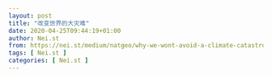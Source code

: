 ```yaml
---
layout: post
title: "改变世界的大灾难"
date: 2020-04-25T09:44:19+01:00
author: Nei.st
from: https://nei.st/medium/natgeo/why-we-wont-avoid-a-climate-catastrophe
tags: [ Nei.st ]
categories: [ Nei.st ]
---
```


<article class="post-19120 post type-post status-publish format-standard hentry category-natgeo tag-earth-day" id="post-19120"> <header class="page-header medium Archives"><div class="page-header__image"></div><div class="page-header__content"><h1 class="page-title text-align-center">改变世界的大灾难</h1></div> </header><div class="entry-content aesop-entry-content" id="post-19120-content"><link as="font" crossorigin="anonymous" href="//cdn.jsdelivr.net/gh/0nd1jyU39XQ/_/glyph/font-face/0uIzqoZjSuJfvSBnvgXTcApMtcVhMcpr.woff" rel="preload" type="font/woff"/><link as="font" crossorigin="anonymous" href="//cdn.jsdelivr.net/gh/0nd1jyU39XQ/_/glyph/font-face/1sTnSLZWDKucPX6SAk.woff" rel="preload" type="font/woff"/><style>@font-face { font-family: "etQuXe8pln0zqff6VgxLRg"; font-display: fallback; src: url("//cdn.jsdelivr.net/gh/0nd1jyU39XQ/_/glyph/font-face/0uIzqoZjSuJfvSBnvgXTcApMtcVhMcpr.woff") format("woff"); font-style: normal; font-weight: normal; } @font-face { font-family: "PingFang-SC-W3"; font-display: fallback; src: url("//cdn.jsdelivr.net/gh/0nd1jyU39XQ/_/glyph/font-face/1sTnSLZWDKucPX6SAk.woff") format("woff"); font-style: normal; font-weight: normal; }</style><p class="blog-post__description">我们面对气候变迁做得不够，导致地球受到严重破坏。创新技术也许可以拯救我们，但留下的地球并不美丽</p><span id="more-19120"></span><style>.container.large.img.edge{max-width:1440px;width:100%}@media (max-width:1460px){.container.large.img.edge .aesop-image-component{margin:0 20px}}@media (max-width:889px){.container.large.img.edge .aesop-image-component{margin:0 5%}}@media (max-width:767px){.container.img.edge{width:100%}.container.img.edge .aesop-image-component{width:90%;margin:0 auto;max-width:800px}} .o-header__visually-hidden{position:absolute;clip:rect(0 0 0 0);margin:-1px;border:0;overflow:hidden;padding:0;width:1px;height:1px;white-space:nowrap} .page-header{padding:110px 0 0}.page-header__content{max-width:800px}.page-title:not(#algolia-search-box){--x-height-multiplier:0.342;--baseline-multiplier:0.22;letter-spacing:-.02em;letter-spacing:0;font-size:62px;line-height:1.3;letter-spacing:-.015em;}.entry-content>p:first-of-type{color:rgba(0,0,0,.54);font-size:19px}@media (max-width:767px){.entry-content>p:first-of-type{font-size:17px}.page-title:not(#algolia-search-box){font-size:32px;line-height:1.3;letter-spacing:-.015em}}a.economist__link-logo:not(.button),a.economist__link-logo:not(.button):hover{padding-bottom:0;border-bottom:none}.entry-content>h2{color:rgba(0,0,0,.84);--x-height-multiplier:0.342;--baseline-multiplier:0.22;font-style:normal;letter-spacing:-.015em;font-family:schnyder-scond-normal-600,etQuXe8pln0zqff6VgxLRg,SF Pro Display,PingFangSC-Thin,graphik-normal-300,PingFang-SC-W3,Segoe UI,Roboto,Microsoft YaHei UI,Source Han Sans SC,Helvetica Neue,Helvetica,Arial,sans-serif;font-weight:400}@media (max-width:767px){.entry-content>h2{font-size:28px;letter-spacing:-.015em}}.entry-content>h2{margin-top:53px}.entry-content>h2.graf-after--p{margin-top:56px}@media (max-width:767px){.entry-content>h2{margin-top:45px}.entry-content>h2.graf-after--p{margin-top:28px}}.containerblockq{max-width:840px;margin-left:auto;margin-right:auto}blockquote.jzkakb{margin-left:0;padding-left:20px;box-shadow:inset 3px 0 0 0 rgba(0,0,0,.84);box-shadow:inset 3px 0 0 0 #990f3d;color:rgba(0,0,0,.54);color:#990f3d;--x-height-multiplier:0.375;--baseline-multiplier:0.17;font-weight:300;font-style:normal;font-size:21px;line-height:1.78;letter-spacing:-.003em;text-rendering:optimizeLegibility;-webkit-font-smoothing:antialiased}@media (max-width:767px){blockquote.jzkakb{font-size:19px;line-height:1.68;letter-spacing:-.004em}}@-webkit-keyframes k1{0%{transform:scale(1);opacity:1}70%{transform:scale(1.4);opacity:0}to{opacity:0}}@-moz-keyframes k1{0%{transform:scale(1);opacity:1}70%{transform:scale(1.4);opacity:0}to{opacity:0}}@keyframes k1{0%{transform:scale(1);opacity:1}70%{transform:scale(1.4);opacity:0}to{opacity:0}}.c{background-color:#fff}.n{display:block}.p{top:0}.q{left:0}.ac{width:100%}.ag{display:flex}.ah{align-items:center}.bn{font-size:inherit}.bo{border:inherit}.bp{font-family:inherit}.bq{letter-spacing:inherit}.br{font-weight:inherit}.bs{padding:0}.bt{margin:0}.bu:hover{cursor:pointer}.bx:focus{outline:0}.by:disabled{cursor:default}.dt{color:inherit}.du{fill:inherit}.dv:hover{color:rgba(0,0,0,.9)}.dw:hover{fill:rgba(0,0,0,.9)}.dx:disabled{color:rgba(0,0,0,.54)}.dy:disabled{fill:rgba(0,0,0,.54)}.el{position:relative}.em{outline:0}.en{border:0}.eo{user-select:none}.ep{cursor:pointer}.eq>svg{pointer-events:none}.eu{justify-content:center}.fe{margin-right:16px}.ff{border:1px solid rgba(0,0,0,.1)}.fg{border-radius:50%}.fh{height:60px}.fi{transition:border-color .15s ease}.fj{width:60px}.fl:before{border-radius:50%}.fm:before{content:""}.fn:before{display:block}.fo:before{z-index:0}.fp:before{left:0}.fq:before{height:100%}.fr:before{position:absolute}.fs:before{top:0}.ft:before{width:100%}.fu:hover:before{animation:k1 2s cubic-bezier(.1,.12,.25,1) infinite}.fv:active{border-style:solid}.fw{background:#fff}.fx{z-index:2}.fy{height:100%}.fz{position:absolute}.fj:focus{outline:none}span.markup--p{background-color:rgba(0, 0, 0, 0.05)}.bm,.categories.icon-link svg{fill:rgba(132, 133, 133, 1)}button#llc_comments_button{border:1px solid rgba(132, 133, 133, 1)}div#llc-comments-loader svg#loading{fill:rgba(132, 133, 133, 1)}h3#reply-title{border-top:1px solid rgba(132, 133, 133, 1);padding-top:30px;margin-top:0}.st0{fill:rgba(132, 133, 133, 1)}.form-submit input#submit{color:rgba(113, 114, 114, 1);border-color:rgba(132, 133, 133, 1)}.form-submit input#submit:hover{background-color:rgba(113, 114, 114, 1);border-color:rgba(132, 133, 133, 1)}.categories.icon-link a,ul.post-categories a{color:rgba(113, 114, 114, 1)}.ce:hover{border-color:rgba(113, 114, 114, 1)}.fk:before{background:radial-gradient(circle,rgba(113, 114, 114, 1) 60%,transparent 70%)}.hentry{padding-bottom:0}img.png{max-width:800px;width:90%;margin-bottom:30px} .wsj-flex0{width:350px;margin-top:24px;max-width:100%;fill:#33302e!important}a.wsj.__link-logo,a.wsj.__link-logo:hover{border-bottom:none}.container.wsj{margin-bottom:10px} @media (max-width:767px){ .container.wsj{margin-bottom:5px} .wsj-flex0{width:300px;} .container.img.component-image { width: 100%; } } h1.page-title.sec { padding-bottom: 30px; } .style--border-bottom-thick--2L2wXDGv { border-bottom: 2px solid #000; margin-top: 60px; margin-bottom: 30px; }</style><style>.page-header, p.blog-post__description { display: none; } .entry-content { padding-top: 0; } .site-header.headroom.headroom--top, .page-title:not(#algolia-search-box) { color: #fff; } .site-header.headroom.headroom--top .nav-icon { fill: #fff; } @media (max-width: 1019px) { .sc-eqIVtm.eCxaAs.fullscreen_dek_below.image__group__container.css--lede-image-outer-wrapper .aesop-image-component { margin-left: auto; margin-right: auto; width: 90%; display: none; } } @media (min-width: 1020px) { .page-title:not(#algolia-search-box) { color: #fff; font-size: 70px; } .sc-eqIVtm.eCxaAs.fullscreen_dek_below.image__group__container.css--lede-image-outer-wrapper .aesop-image-component { margin-left: 20px; margin-right: 20px; margin-bottom: 5px; } } .sc-eqIVtm.eCxaAs.fullscreen_dek_below.image__group__container.css--lede-image-outer-wrapper .aesop-image-component .aesop-cap-cred { text-align: left; } section.sc-kvZOFW .aspectRatioPlaceholder, section.sc-kvZOFW aspectRatioPlaceholder-fill, section.sc-kvZOFW .progressiveMedia-canvas, section.sc-kvZOFW .progressiveMedia-image { min-width: 100vw !important; min-height: 100vh !important; object-fit: cover !important; } .eCxaAs{position:relative;height:auto;width:100%;-webkit-transition:opacity .3s ease;transition:opacity .3s ease}.eCxaAs.fullscreen_dek_below{width:100%;height:auto;min-height:250px} .iUNkog{max-width:100%;width:100%;margin:0 auto;text-align:center;font-family:inherit;position:relative;z-index:3; position: absolute; bottom: 15vh; } @media (min-width:1020px){.iUNkog{max-width:80%}}.kKdCfe{color:inherit;-webkit-letter-spacing:.02em;-moz-letter-spacing:.02em;-ms-letter-spacing:.02em;letter-spacing:.02em;-webkit-font-smoothing:antialiased;-moz-osx-font-smoothing:grayscale;font-family:BWHaasDingbat,PublicoText,Georgia,Cambria,Times New Roman,Times,serif;font-size:2em;line-height:1.1;margin:0;font-weight:400}@media (min-width:760px){.kKdCfe{font-size:2.545rem}}@media (min-width:1020px){.kKdCfe{font-size:2.818rem}}.hpNFtu{position:relative;}@media (min-width:1020px){.hpNFtu{position:absolute;top:0;left:0;right:0;bottom:0;width:100%;height:100%;padding:20px;display:-webkit-box;display:-webkit-flex;display:-ms-flexbox;display:flex;-webkit-align-items:center;-webkit-box-align:center;-ms-flex-align:center;align-items:center;-webkit-box-pack:center;-webkit-justify-content:center;-ms-flex-pack:center;justify-content:center;-webkit-flex-direction:column;-ms-flex-direction:column;flex-direction:column;text-align:center}}.eOCLNB{height:auto;width:100%;overflow:hidden;position:relative; margin-bottom: 30px;}@media (min-width:1020px){.eOCLNB{width:100%;/*min-height:100vh;*/display:-webkit-box;display:-webkit-flex;display:-ms-flexbox;display:flex;-webkit-align-items:center;-webkit-box-align:center;-ms-flex-align:center;align-items:center;-webkit-box-pack:center;-webkit-justify-content:center;-ms-flex-pack:center;justify-content:center;-webkit-flex-direction:column;-ms-flex-direction:column;flex-direction:column;margin-bottom: 45px;}} @media screen and (max-width:979px) { .page-title:not(#algolia-search-box) { font-size: 50px; line-height: 1.1; } .iUNkog { bottom: 10vh; } } @media screen and (max-width:767px) { .page-title:not(#algolia-search-box) { font-size: 38px; } .iUNkog { bottom: 10vh; } }</style><section class="sc-kvZOFW eOCLNB fullscreen_dek_below css--lede-fullscreen-wrapper"><div class="sc-eqIVtm eCxaAs fullscreen_dek_below image__group__container css--lede-image-outer-wrapper"><div class="aspectRatioPlaceholder" style="padding-bottom:66.650390625%;height: 0;"><div class="progressiveMedia" data-height="1365" data-width="2048"> <img alt="" class="progressiveMedia-image" data-src="https://cdn.jsdelivr.net/gh/0nd1jyU39XQ/_/img/1/proof-devastation-fire-california.jpg" src="https://cdn.jsdelivr.net/gh/0nd1jyU39XQ/_/img/1/proof-devastation-fire-california.jpg"/></div></div><div class="aesop-image-component"> <figure class="aesop-image-component-image aesop-component-align-center aesop-image-component-caption-left"> <figcaption class="aesop-image-component-caption"><p class="aesop-cap-description">2017 年汤玛斯野火期间，加州文土拉的两名男子一边闪避余烬，一边试着拯救房子。这场火烧毁了 1000 栋房子和 1130 平方公里的土地，成为加州最大的森林火灾──但不久后就被超越了。在加州和其他地区，更温暖干燥的气候助长了更大的野火。</p><p class="aesop-cap-cred">Photograph by Marcus Yam/Los Angeles Times</p> </figcaption> </figure></div></div><div class="sc-ksYbfQ hpNFtu fullscreen__text css--lede-text-group"><div class="sc-TOsTZ iUNkog Lede__Hed__Group theme-bw css--lede-hed-wrapper"><h1 class="sc-kgAjT kKdCfe Lede__Hed page-title text-align-centerd">改变世界的大灾难</h1></div></div> </section><p>50 年前，我们庆祝第一届世界地球日。从现在起 50 年后，我们将会在哪里？</p><p>本文是《国家地理》杂志「世界地球日 50 周年」特刊中对地球未来的悲观论调的一部分。不想就此放弃吗？<a href="https://nei.st/medium/natgeo/why-well-succeed-in-saving-the-planet-from-climate-change">点击这里</a>阅读乐观论调。</p><div class="container img"><div class="aspectRatioPlaceholder"><div class="progressiveMedia" data-height="1473" data-width="2048"> <img alt="" class="progressiveMedia-image lazyload" data-src="https://cdn.jsdelivr.net/gh/0nd1jyU39XQ/_/img/1/editor-page-planet-pessimism-optimism1.jpg" id="zoom-default" src="https://cdn.jsdelivr.net/gh/0nd1jyU39XQ/_/img/1/editor-page-planet-pessimism-optimism1.jpg"/></div></div></div><p>「美国历史上独特的一天即将结束。」华特·克朗凯在 1970 年 4 月 22 日的 CBS 晚间新闻中缓慢而庄重地说。</p><p>世界地球日的首次庆祝活动吸引了大约 2000 万人上街──每十个美国人中就有一个，远比发想这个活动的美国参议员盖洛德·尼尔森所预料得多。</p><p>参加的人以情感洋溢和个人独特的方式表达对环境的关注。他们唱歌、跳舞、戴防毒面具和捡垃圾。在纽约市，有人拖着死鱼穿过街道。波士顿洛根国际机场上演了「拟死示威」。在费城则签署了一份超大型、涵盖所有物种的「相互依存宣言」。</p><div class="code-block code-block-1" style="margin: 8px 0; clear: both;"><div class="container ads_KbHEVhh8Rw"><div class="card card--blog post-sidebar"><div class="card-body"><div class="logo_ngcontent-kty-0"> </div><div class="iframe-blocker U6XAMK63Vh00WqvF2BacIQ"><div class="background-h60B"> </div><div class="WumZiPCS4MeMw4pxQ"> <ins class="adsbygoogle GQRYJ4ilqIfEmC2iS9UfdQ" data-ad-client="ca-pub-2392282512996260" data-ad-format="fluid" data-ad-layout="in-article" data-ad-slot="8142634852" data-full-width-responsive="false" style="display:block; text-align:center;"></ins> </div></div></div><div class="card-footer"><div class="card-footer-wrapper" layout="row bottom-left"></div></div></div></div></div><p>「地球日完全达成了我的期待。」来自威斯康辛州的民主党人尼尔森后来说：「这确实是一次基层人民意志的惊人展现。」</p><p>我年纪够大，经历过第一次世界地球日，虽然我不记得参与过那些庆祝活动，但我的确是那个属于拟死示威和各种宣言的「独特」时刻的产物。整个 1970 年代，我都在雨中示威抗议、试图说服同学回收汽水罐、身穿印着巨大紫色花朵的喇叭裤，担忧着地球的未来。</p><div class="container img"><div class="aspectRatioPlaceholder"><div class="progressiveMedia" data-height="1641" data-width="2048"> <img alt="" class="progressiveMedia-image lazyload" data-src="https://cdn.jsdelivr.net/gh/0nd1jyU39XQ/_/img/1/stock_ap_7004220351.jpg" id="zoom-default" src="https://cdn.jsdelivr.net/gh/0nd1jyU39XQ/_/img/1/stock_ap_7004220351.jpg"/></div></div><div class="aesop-image-component"> <figure class="aesop-image-component-image aesop-component-align-center aesop-image-component-caption-left"> <figcaption class="aesop-image-component-caption"><p class="aesop-cap-description">1970 年 4 月 22 日首届世界地球日的一个示威活动中，纽约市一名戴着防毒面具的大学生正在「闻」一朵木兰花。随着美国人愈来愈关注污染和化学废料处置等环境议题，各地发起了教育民众和提升环保意识的活动。白宫隔年进行的一项民意调查显示，美国 25% 的民众表示保护环境是重大目标。在 1969 年，这个数字几乎是零。</p><p class="aesop-cap-cred">Photo: AP</p> </figcaption> </figure></div></div><p>长大之后，我成为了环境线记者。从某方面来说，我把年轻时最关注的事情变成了职业。</p><p>我曾经前往亚马逊进行森林滥伐的报道，到新西兰了解入侵种造成的影响，以及前往格陵兰随着科学家在融化的冰原上钻探。我也有了孩子，我骄傲地看着他们加入了学校的环保社团，并且常跟他们说──可能有几次说到他们都觉得烦了──以前我在学校餐厅时，从垃圾堆中挖出回收物的往事。</p><p>我现在住在新英格兰，在这里，4 月 22 日是个美丽的日子。树木开始发芽、春雨蛙鸣叫着、菲比霸鹟正在筑巢。我试着每年的世界地球日都到我家附近的树林健行。我寻找蝌蚪，欣赏春日转瞬即逝的自然事物。而每年我都对地球的未来更加忧虑。</p><style>.entry-content>hr,hr{max-width:unset;height:unset;background-color:unset}hr.dotdotdot{margin-top:30px;border:0;text-align:center;font-size:28px;display:block;unicode-bidi:isolate;margin-block-start:.5em;margin-block-end:.5em;margin-inline-start:auto;margin-inline-end:auto;overflow:hidden}hr.dotdotdot:before{line-height:1.4;text-indent:.6em;letter-spacing:.6em;content:"...";box-sizing:inherit;font-style:italic;color: #fc0;}</style><hr class="dotdotdot"/><p>如果在第一届世界地球日那天，你没有收看华特·克朗凯在 CBS 的节目，而是转到 NBC，你会听到其中一位主播法兰克·布雷尔报道的奇怪消息。布雷尔在地球日庆祝活动的报道尾声指出，一位名叫 J·莫里·米契尔的政府科学家发布了「世界地球日的重大警告」。</p><div class="code-block code-block-1" style="margin: 8px 0; clear: both;"><div class="container ads_KbHEVhh8Rw"><div class="card card--blog post-sidebar"><div class="card-body"><div class="logo_ngcontent-kty-0"> </div><div class="iframe-blocker U6XAMK63Vh00WqvF2BacIQ"><div class="background-h60B"> </div><div class="WumZiPCS4MeMw4pxQ"> <ins class="adsbygoogle GQRYJ4ilqIfEmC2iS9UfdQ" data-ad-client="ca-pub-2392282512996260" data-ad-format="fluid" data-ad-layout="in-article" data-ad-slot="8142634852" data-full-width-responsive="false" style="display:block; text-align:center;"></ins> </div></div></div><div class="card-footer"><div class="card-footer-wrapper" layout="row bottom-left"></div></div></div></div></div><div class="container large img edge"><div class="aspectRatioPlaceholder"><div class="progressiveMedia" data-height="1345" data-width="2048"> <img alt="" class="progressiveMedia-image lazyload" data-src="https://cdn.jsdelivr.net/gh/0nd1jyU39XQ/_/img/1/proof-devastation-ocean-fish-plastic-bag-3.jpg" id="zoom-default" src="https://cdn.jsdelivr.net/gh/0nd1jyU39XQ/_/img/1/proof-devastation-ocean-fish-plastic-bag-3.jpg"/></div></div><div class="aesop-image-component"> <figure class="aesop-image-component-image aesop-component-align-center aesop-image-component-caption-left"> <figcaption class="aesop-image-component-caption"><p class="aesop-cap-description">条纹豆娘鱼在台湾附近绕着一个塑料袋游泳。据估计每年约有 800 万公吨的塑胶废弃物进入海洋，造成数以百万计的海洋生物死亡。</p><p class="aesop-cap-cred">Photo: Magnus Lundgren/Nature Picture Library</p> </figcaption> </figure></div></div><p>布雷尔摘要说明了这个警告：若不采取措施减少空气污染，将「产生温室效应」造成整个地球升温。最终这个效应将足以融化北极冰冠并淹没「世界上大片地区」。</p><p>可能没多少观众知道布雷尔在说什么。1970 年，「全球暖化」一词还没被创造出来。科学家知道包括二氧化碳在内的某些气体会将热困在地球表面附近；这在维多利亚时代就知道了。但只有少数人曾尝试计算燃烧化石燃料可能带来的影响。气候模式的建立才刚开始起步。</p><p>从那时以来，气候模式已变得愈来愈精细。尽管许多美国人仍顽固地拒绝接受气候变迁的科学证据，这个世界上的所有人现在都与气候变迁的后果共存。</p><p>终年存在的北极冰冠──也就是冬季和夏季都存在的海冰──正在逐渐消失。</p><p>过去半个世纪以来，它缩小了超过 300 万平方公里。海平面上升的速度变得愈来愈快，主要是因为在格陵兰以及南极洲的冰，如今正在加速融化。</p><div class="container large img edge"><div class="aspectRatioPlaceholder"><div class="progressiveMedia" data-height="1482" data-width="2048"> <img alt="" class="progressiveMedia-image lazyload" data-src="https://cdn.jsdelivr.net/gh/0nd1jyU39XQ/_/img/1/proof-devastation-radiation-gamma-camera1.jpg" id="zoom-default" src="https://cdn.jsdelivr.net/gh/0nd1jyU39XQ/_/img/1/proof-devastation-radiation-gamma-camera1.jpg"/></div></div><div class="aesop-image-component"> <figure class="aesop-image-component-image aesop-component-align-center aesop-image-component-caption-left"> <figcaption class="aesop-image-component-caption"><p class="aesop-cap-description">乌克兰切尔诺贝利的观光客戴上防毒面具，在 1986 年爆炸的核反应堆围阻体附近自拍。在这张以特殊的伽马相机拍摄的合成影像中，可看出辐射仍从污染物质中散发出来，但短暂停留是安全的。核能是无碳能源，但切尔诺贝利事件让核能的前景蒙上阴影。</p><p class="aesop-cap-cred">Photo: Mike Hettwer (with Willy Kaye, H3d)</p> </figcaption> </figure></div></div><p>美国低洼沿海城市愈来愈常发生晴天水灾，只要一次满潮，就足以让水涌入街道。根据美国国家海洋及大气总署的预测，这种水灾在未来几十年后将成为佛罗里达州迈阿密和南卡罗来纳州查尔斯顿等城市的常态。到了 2050 年，维吉尼亚州的诺福克在一年中预期有近半的天数会发生满潮水灾。</p><div class="code-block code-block-1" style="margin: 8px 0; clear: both;"><div class="container ads_KbHEVhh8Rw"><div class="card card--blog post-sidebar"><div class="card-body"><div class="logo_ngcontent-kty-0"> </div><div class="iframe-blocker U6XAMK63Vh00WqvF2BacIQ"><div class="background-h60B"> </div><div class="WumZiPCS4MeMw4pxQ"> <ins class="adsbygoogle GQRYJ4ilqIfEmC2iS9UfdQ" data-ad-client="ca-pub-2392282512996260" data-ad-format="fluid" data-ad-layout="in-article" data-ad-slot="8142634852" data-full-width-responsive="false" style="display:block; text-align:center;"></ins> </div></div></div><div class="card-footer"><div class="card-footer-wrapper" layout="row bottom-left"></div></div></div></div></div><p>海平面上升让诺福克这类地方很难生活，也可能让马绍尔群岛和马尔代夫等地变得无法生活。美国与荷兰研究人员的一份最新研究预测，到这个世纪中叶，大部分环礁都将无法居住。</p><p>同时，水灾只是地球暖化造成的不幸后果之一。暖化的世界也会遭遇更严重的旱灾、更猛烈的风暴以及更不规律的季风雨。野火季会持续更久，火势将更大更猛烈。</p><div class="container large img edge"><div class="aspectRatioPlaceholder"><div class="progressiveMedia" data-height="1365" data-width="2048"> <img alt="" class="progressiveMedia-image lazyload" data-src="https://cdn.jsdelivr.net/gh/0nd1jyU39XQ/_/img/1/proof-devastation-jaguar-fence-barrier.jpg" id="zoom-default" src="https://cdn.jsdelivr.net/gh/0nd1jyU39XQ/_/img/1/proof-devastation-jaguar-fence-barrier.jpg"/></div></div><div class="aesop-image-component"> <figure class="aesop-image-component-image aesop-component-align-center aesop-image-component-caption-left"> <figcaption class="aesop-image-component-caption"><p class="aesop-cap-description">A jaguar’s image is projected onto a fence along the U.S.-Mexico border—the photographer’s effort to call attention to how such barriers can jeopardize wildlife by blocking access to habitat. A quarter of all mammals are threatened with extinction.</p><p class="aesop-cap-cred">Photo: Alejandro Prieto</p> </figcaption> </figure></div></div><p>1970 年以前，范围超过 4 万公顷的超级大火在美国很少见。但过去十年中已经发生数十次。</p><p>在 2019 年的夏天，西伯利亚的森林火灾延烧范围超过了 700 万公顷，几乎相当于爱尔兰的面积。浓烟使得这个地区笼罩在有害的雾霾中，迫使卫生官员对克拉斯诺亚尔斯克等城市的民众建议，若非绝对必要不要出门。在 2019 年底和 2020 年初，遭到澳洲大火肆虐的土地超过了 950 万公顷。</p><p>不只如此。土地退化、珊瑚白化、热浪愈来愈致命、海洋死亡区扩大──这些现在都正在发生。我可以继续举出气候变迁所造成的危害，但是你可能就读不下去了。我的重点是：我们已经看到了大量损害，而且每年还不断增加。</p><p>当 2070 年世界地球日迈入 100 周年时，地球会是什么样子？这显然取决于从现在到那时我们排放多少碳。(就在你花大概十分钟阅读这篇文章时，大约 50 万公吨的二氧化碳将进入大气中。) 但令人不安的是，未来有一部分早已被写下了。</p><div class="code-block code-block-1" style="margin: 8px 0; clear: both;"><div class="container ads_KbHEVhh8Rw"><div class="card card--blog post-sidebar"><div class="card-body"><div class="logo_ngcontent-kty-0"> </div><div class="iframe-blocker U6XAMK63Vh00WqvF2BacIQ"><div class="background-h60B"> </div><div class="WumZiPCS4MeMw4pxQ"> <ins class="adsbygoogle GQRYJ4ilqIfEmC2iS9UfdQ" data-ad-client="ca-pub-2392282512996260" data-ad-format="fluid" data-ad-layout="in-article" data-ad-slot="8142634852" data-full-width-responsive="false" style="display:block; text-align:center;"></ins> </div></div></div><div class="card-footer"><div class="card-footer-wrapper" layout="row bottom-left"></div></div></div></div></div><hr class="dotdotdot"/><p>第一次世界地球日展现了如此惊人的基层人民意志，各家媒体因而争相制播相关报道。新闻节目《今日》播出了一整周的特别节目，主题是「新世界或没世界」。节目主持人休·道恩斯在当周的开场白这样评论：「我们美好生活的渣滓正在腐蚀我们的地球母亲。海洋奄奄一息，空气充满毒素。」</p><div class="container large img edge"><div class="aspectRatioPlaceholder"><div class="progressiveMedia" data-height="1365" data-width="2048"> <img alt="" class="progressiveMedia-image lazyload" data-src="https://cdn.jsdelivr.net/gh/0nd1jyU39XQ/_/img/1/proof-devastation-coal-burning-plant-family.jpg" id="zoom-default" src="https://cdn.jsdelivr.net/gh/0nd1jyU39XQ/_/img/1/proof-devastation-coal-burning-plant-family.jpg"/></div></div><div class="aesop-image-component"> <figure class="aesop-image-component-image aesop-component-align-center aesop-image-component-caption-left"> <figcaption class="aesop-image-component-caption"><p class="aesop-cap-description">在中国大同市，一家人在燃煤厂的阴影下庆祝婚礼。煤是导致全球温度上升的最大单一来源，而中国占了全世界年消耗量的一半。</p><p class="aesop-cap-cred">Photo: Adam Dean/Panos</p> </figcaption> </figure></div></div><p>「我们是否愿意彻底改变生活方式？──因为这是拯救地球所必须的，」道恩斯继续说：「还是我们要继续繁衍，需要愈来愈多电力和所有其他东西，直到我们窒息或死于瘟疫或饥荒？也许就在下个世纪，也许就在接下来几十年内？」</p><p>在 1970 年，地球上有 37 亿人。路上大约有 2 亿辆汽车和卡车；石油的消耗量一天则大约是 4500 万桶。那一年，人类总共饲养生产了约 3000 万公吨的猪肉，以及约 1300 万公吨的禽肉，并捕获了大约 6500 万公吨的海鲜。</p><p>现今地球上总共有将近 80 亿人和大约 15 亿辆车。全球石油的消耗量增加超过了一倍，用电量也是。人均猪肉消耗量几乎增加了两倍，禽肉消耗量也增加近四倍。全球野生鱼类的捕获量增加了约一半，尽管过度捕捞已经使得渔获难寻。换句话说，借用道恩斯的话，我们不断地有「愈来愈多需求」。</p><div class="container large img edge"><div class="aspectRatioPlaceholder"><div class="progressiveMedia" data-height="1536" data-width="2048"> <img alt="" class="progressiveMedia-image lazyload" data-src="https://cdn.jsdelivr.net/gh/0nd1jyU39XQ/_/img/1/stock_3-27-19-paradise.jpg" id="zoom-default" src="https://cdn.jsdelivr.net/gh/0nd1jyU39XQ/_/img/1/stock_3-27-19-paradise.jpg"/></div></div><div class="aesop-image-component"> <figure class="aesop-image-component-image aesop-component-align-center aesop-image-component-caption-left"> <figcaption class="aesop-image-component-caption"><p class="aesop-cap-description">加州艺术家谢恩·格拉默的作品，妆点着加州天堂镇的基督复临安息日会教堂遗迹。2018 年 11 月的营溪大火受到强风助长，从原本的灌木小火烧成熊熊烈焰，几乎摧毁了整座天堂镇。随着气候变迁，温度升高、积雪减少和春季提前融雪造成干季延长，使植物和树木处于逆境。干燥的森林和灌丛会助长更大的野火，使得位在容易起火区域的社区处境更危急。</p><p class="aesop-cap-cred">Photo: Stuart Palley</p> </figcaption> </figure></div></div><p>然而人类不只是活了下来；而且从很多方面来看，人类还蓬勃发展。在全球，预期寿命已经从 1970 年的 59 岁，增加到了现在的 72 岁。即使地球上的人口数量增加了超过一倍，但生活在极端贫穷中的人数却比当时减少了一半。</p><p>以后见之明来看，我们其实不难了解，为什么当时道恩斯对未来的预测失准。</p><div class="code-block code-block-1" style="margin: 8px 0; clear: both;"><div class="container ads_KbHEVhh8Rw"><div class="card card--blog post-sidebar"><div class="card-body"><div class="logo_ngcontent-kty-0"> </div><div class="iframe-blocker U6XAMK63Vh00WqvF2BacIQ"><div class="background-h60B"> </div><div class="WumZiPCS4MeMw4pxQ"> <ins class="adsbygoogle GQRYJ4ilqIfEmC2iS9UfdQ" data-ad-client="ca-pub-2392282512996260" data-ad-format="fluid" data-ad-layout="in-article" data-ad-slot="8142634852" data-full-width-responsive="false" style="display:block; text-align:center;"></ins> </div></div></div><div class="card-footer"><div class="card-footer-wrapper" layout="row bottom-left"></div></div></div></div></div><p>他无法预料到绿色革命等重大突破，绿色革命带来了新的植物变种以及耕作技术，并在过去 50 年间，让谷物产量的成长比人口成长更快。在 1970 年时，水产养殖几乎不存在。现在我们则能够每年生产约 1 亿公吨的鱼。</p><p>世界地球日本身也促进了改变。在数百万美国人走上街头的短短七个月后，美国国家环境保护局成立了。美国许多重大的环境法律，包括《净水法》、《濒危物种法》以及《清洁空气法》等的重要修正案，都在接下来几年内获得国会通过。这些又进一步促成了技术的发展，像是用来清洁发电厂烟道气的洗涤器。</p><hr class="dotdotdot"/><p>既然如此，何不假设同样类型的创新──包括技术和社会层面──将使我们逃过被全球暖化弄得很悲惨的未来？</p><p>当然，我相信从现在到 2070 年将会有很多突破。在我的报道过程中，我开过只排放水蒸气废气的汽车，还看过从空气中吸出二氧化碳的机器。毫无疑问，我无法想像的发明很快将会出现。</p><p>但不幸的事情是，气候变迁是一种特殊问题。二氧化碳会在大气中滞留数百年，甚至数千年。这表示即使我们从现在开始减少排放，大气中的二氧化碳含量，以及气候变迁问题仍然会继续升高──就像你如果减少水量但不把水龙头关掉，浴缸中的水位仍会继续升高一样。地球将持续暖化，直到我们彻底停止排放为止。</p><p>另一方面，我们还没完全体验到我们已排放出的二氧化碳所带来的影响，这主要是因为辽阔无比的海洋要因为二氧化碳浓度而升温，需要很长的时间。</p><div class="code-block code-block-1" style="margin: 8px 0; clear: both;"><div class="container ads_KbHEVhh8Rw"><div class="card card--blog post-sidebar"><div class="card-body"><div class="logo_ngcontent-kty-0"> </div><div class="iframe-blocker U6XAMK63Vh00WqvF2BacIQ"><div class="background-h60B"> </div><div class="WumZiPCS4MeMw4pxQ"> <ins class="adsbygoogle GQRYJ4ilqIfEmC2iS9UfdQ" data-ad-client="ca-pub-2392282512996260" data-ad-format="fluid" data-ad-layout="in-article" data-ad-slot="8142634852" data-full-width-responsive="false" style="display:block; text-align:center;"></ins> </div></div></div><div class="card-footer"><div class="card-footer-wrapper" layout="row bottom-left"></div></div></div></div></div><p>从 1880 年代以来，全球的平均温度已经上升了大约摄氏 1 度，但由于二氧化碳浓度升高与气温上升之间有时间差，科学家们估计未来温度一定还会再上升大约摄氏 0.5 度。就气候变迁来说，改变总是会比我们以为的来得晚。</p><div class="container img"><div class="grid-row"><div class="grid-col-6 grid-col-sm-6 grid-col-md-6 grid-col-lg-6"><div class="aspectRatioPlaceholder"><div class="progressiveMedia" data-height="2048" data-width="1638"> <img alt="" class="progressiveMedia-image lazyload" data-src="https://cdn.jsdelivr.net/gh/0nd1jyU39XQ/_/img/1/stock_lake_wideshot.jpg" id="zoom-default" src="https://cdn.jsdelivr.net/gh/0nd1jyU39XQ/_/img/1/stock_lake_wideshot.jpg"/></div></div></div><div class="grid-col-6 grid-col-sm-6 grid-col-md-6 grid-col-lg-6"><div class="aspectRatioPlaceholder"><div class="progressiveMedia" data-height="2048" data-width="1638"> <img alt="" class="progressiveMedia-image lazyload" data-src="https://cdn.jsdelivr.net/gh/0nd1jyU39XQ/_/img/1/stock_lake_before_after_chudley1.jpg" id="zoom-default" src="https://cdn.jsdelivr.net/gh/0nd1jyU39XQ/_/img/1/stock_lake_before_after_chudley1.jpg"/></div></div></div></div><div class="aesop-image-component"> <figure class="aesop-image-component-image aesop-component-align-center aesop-image-component-caption-left"> <figcaption class="aesop-image-component-caption"><p class="aesop-cap-description">随着夏天变热，格陵兰冰原上的融冰湖正在快速增加。无人机拍摄的前后对照图显示，一座 125 公顷的湖泊在 2018 年的冰上出现一道裂缝后几乎彻底排干，有一度每三秒就流失一座奥运泳池的水量。这类湖泊的水会流到冰原底部润滑基岩，使冰块加速流入海洋。</p><p class="aesop-cap-cred">Photo: Tom Chudley/University of Cambridge</p> </figcaption> </figure></div></div><p>气温要到多热，才会导致真正灾难性的变化发生？(举一个这种变化的例子，假设未来格陵兰冰原完全融化，全球的海平面高度将上升大约 6 米。)</p><p>科学家们警告，导致灾难性变化发生的临界点，可能是温度比前工业时期升高约摄氏 2 度，或甚至只有 1.5 度。又因为温度目前已经上升了大约 1 度，而且还有 0.5 度的「保证值」，我们几乎可以确定，升温会超过摄氏 1.5 度。为了让温度能够保持在摄氏 2 度的临界值以下，在接下来的几十年中，全世界的排放量必须要减少至少一半，并且在 2070 年左右减少到零。</p><p>理论上来说，这是有可能做到的目标。世界上多数、或许是全部的化石燃料基础建设，都可以在未来替换成太阳能电池、风力发电机以及核能发电厂。</p><p>但实际上，目前风能和太阳能的蓬勃发展，并没有减少化石燃料的使用，因为我们同时也对能源的需求愈来愈多。即使气候变迁的影响愈发明显，全世界的排放量仍然在持续上升，并在 2019 年达到了 431 亿公吨的新纪录。</p><p>去年 12 月在马德里，联合国气候谈判再次以失败收场。如果以目前的趋势持续下去，2070 年的世界将会变得非常不同，而且更加危险──洪水、干旱、火灾，可能还加上与气候相关的动乱，将迫使全球数百万人离开家园。</p><div class="code-block code-block-1" style="margin: 8px 0; clear: both;"><div class="container ads_KbHEVhh8Rw"><div class="card card--blog post-sidebar"><div class="card-body"><div class="logo_ngcontent-kty-0"> </div><div class="iframe-blocker U6XAMK63Vh00WqvF2BacIQ"><div class="background-h60B"> </div><div class="WumZiPCS4MeMw4pxQ"> <ins class="adsbygoogle GQRYJ4ilqIfEmC2iS9UfdQ" data-ad-client="ca-pub-2392282512996260" data-ad-format="fluid" data-ad-layout="in-article" data-ad-slot="8142634852" data-full-width-responsive="false" style="display:block; text-align:center;"></ins> </div></div></div><div class="card-footer"><div class="card-footer-wrapper" layout="row bottom-left"></div></div></div></div></div><hr class="dotdotdot"/><p>去年我为一只名叫乔治的蜗牛写了讣闻。乔治长约 2.5 公分，身体是灰色的，螺旋状的壳是米色和棕色的。它整整 14 年的生命都在檀香山的一个养育箱中安静地爬行。</p><div class="container img edge"><div class="aspectRatioPlaceholder"><div class="progressiveMedia" data-height="1536" data-width="1601"> <img alt="" class="progressiveMedia-image lazyload" data-src="https://cdn.jsdelivr.net/gh/0nd1jyU39XQ/_/img/1/future-damage-penguins.jpg" id="zoom-default" src="https://cdn.jsdelivr.net/gh/0nd1jyU39XQ/_/img/1/future-damage-penguins.jpg"/></div></div><div class="aesop-image-component"> <figure class="aesop-image-component-image aesop-component-align-center aesop-image-component-caption-left"> <figcaption class="aesop-image-component-caption"><p class="aesop-cap-description">皇帝企鹅通常在海冰上繁殖，并花八个多月抚养小企鹅。如果海冰在小企鹅羽翼丰满前就产生不稳定或破裂，皇帝企鹅有时会搬到南极洲较稳定的冰棚上。这样一来，刚成年的小企鹅就必须从很高的地方跳到海洋中觅食。随着海洋升温，海冰预计会减少。企鹅若无法适应，数量就可能急剧下降。</p><p class="aesop-cap-cred">Photo: Stefan Christmann</p> </figcaption> </figure></div></div><p>夏威夷林业与野生动植物部的研究人员曾经试过替它寻找伴侣──乔治是雌雄同体，但还是需要与另一只蜗牛交配才能繁殖──但他们失败了，并推断乔治有可能是最后一只金顶夏威夷树蜗。在乔治去世几天后，林业与野生动植物部贴出了一篇悼文，标题是「告别心爱的蜗牛……与一个物种。」</p><p>金顶夏威夷树蜗加入了从 1970 年至今灭绝的一长串物种。其他物种包括哥伦比亚䴘、滇池蝾螈、金蟾蜍、胃育蛙和沙特瞪羚。还有数百种物种 (例如白鱀豚) 被国际自然保护联盟 (IUCN) 列为「可能灭绝」。这些物种大多已数十年不见踪迹。</p><p>这份名单中只包含 IUCN 已评估过的物种──可能不到所有物种的 2%。现在的灭绝速率比地质史上的多数时期都高出数百倍──对某些种群来说可能是数千倍。</p><p>每当有一个物种在灭绝边缘徘徊，似乎就有更多的物种正朝着那个方向发展。</p><p>根据世界自然基金会的《地球生命力报告》，从第一届世界地球日以来，哺乳动物、鸟类、鱼类、爬行类和两生类的野外族群平均缩减了 60%。(这并不代表动物总个体数减少了 60%，因为小型族群的个体流失对统计数字造成了不成比例的影响；但即使是如此，这样的数据仍然不乐观。)</p><div class="code-block code-block-1" style="margin: 8px 0; clear: both;"><div class="container ads_KbHEVhh8Rw"><div class="card card--blog post-sidebar"><div class="card-body"><div class="logo_ngcontent-kty-0"> </div><div class="iframe-blocker U6XAMK63Vh00WqvF2BacIQ"><div class="background-h60B"> </div><div class="WumZiPCS4MeMw4pxQ"> <ins class="adsbygoogle GQRYJ4ilqIfEmC2iS9UfdQ" data-ad-client="ca-pub-2392282512996260" data-ad-format="fluid" data-ad-layout="in-article" data-ad-slot="8142634852" data-full-width-responsive="false" style="display:block; text-align:center;"></ins> </div></div></div><div class="card-footer"><div class="card-footer-wrapper" layout="row bottom-left"></div></div></div></div></div><p>去年秋天发表的一份研究发现，比起 50 年前，北美现在的鸟类少了大约 30 亿只，减少接近 30%，其中一些减少幅度最大的是乌鸫和麻雀等常见物种。</p><p>「这数字令人震惊。」肯恩·罗森伯格说道。他是康乃尔鸟类学实验室的保育科学家，也是这份研究的主要作者。</p><p>除此之外，科学家注意到了昆虫似乎也正在减少。欧洲的研究人员在 2017 年发表的一项研究发现，单单在过去的 30 年间，在德国一系列保护区内的飞行昆虫的生物量就下降了 76%，这个现象着实令人感到忧心。</p><p>若说人类现在过得比 1970 年更好，其他多数生物显然正好相反。这两个趋势可以追溯到同一个源头。为了要替不断成长的人口提供食物、住所和能源，人类不断将世界上愈来愈多的资源据为己有。</p><p>人类大幅改变了地球上大约四分之三的无冰土地。全世界 85% 以上的湿地区域已经消失。在全球各地，农业愈来愈集约化，单一作物栽培的面积增加，有野草生长的面积减少。这些野草地过去为原生昆虫提供食物，昆虫再成为鸟类的食物。即使在国家公园这类地方，由于气候变迁和入侵种等因素，许多物种的适宜栖地如今也正在缩小。</p><p>「野生生物和人类一样，必须有生活的地方。」已故的美国保育作家瑞秋·卡森曾经说道。</p><div class="code-block code-block-1" style="margin: 8px 0; clear: both;"><div class="container ads_KbHEVhh8Rw"><div class="card card--blog post-sidebar"><div class="card-body"><div class="logo_ngcontent-kty-0"> </div><div class="iframe-blocker U6XAMK63Vh00WqvF2BacIQ"><div class="background-h60B"> </div><div class="WumZiPCS4MeMw4pxQ"> <ins class="adsbygoogle GQRYJ4ilqIfEmC2iS9UfdQ" data-ad-client="ca-pub-2392282512996260" data-ad-format="fluid" data-ad-layout="in-article" data-ad-slot="8142634852" data-full-width-responsive="false" style="display:block; text-align:center;"></ins> </div></div></div><div class="card-footer"><div class="card-footer-wrapper" layout="row bottom-left"></div></div></div></div></div><hr class="dotdotdot"/><p>未来 50 年的关键问题是，过去 50 年的趋势是否会持续下去。</p><p>人类可以共同决定减少对其他物种的影响，例如停止滥伐森林，将破碎的栖地重新连结起来。但是，就和减少碳排放一样，并没有证据显示我们能做到。相反地，过去几年来热带森林砍伐率急速上升。</p><p>负责监测生态系和生物多样性的国际机构在去年一份报告中警告，有这么多其他生物受苦时，人类不可能一直蓬勃发展下去。那份报告指出：「大自然对人类的生存不可或缺。」例如，所有粮食作物中约有四分之三仰赖传粉者──可能是鸟类或蝙蝠，但绝大多数情况下是昆虫。如果少了这些动物，人类将生存不易。</p><p>「地球上不可或缺且环环相扣的生命网如今正在缩小，且变得愈来愈残破。」德国亥姆霍兹环境研究中心的生态学家尤瑟夫·赛特勒说；他同时也是这份报告发布单位的共同主席。</p><p>当然，赛特勒和他的同事也有可能是错的，就和道恩斯当年的预测一样，因为他们没有办法提前预知未来会有哪些重大突破。</p><p>或许人类将发展出完美的携带花粉无人机。(这种无人机已在测试中。) 或许我们也会找出方法因应海平面上升、更猛烈的风暴和更严重的旱灾。或许基因改造的新作物将让我们在变暖的世界中持续喂饱不断成长的人口。或许到头来我们会发现「环环相扣的生命网」对于人类的生存并非不可或缺。</p><div class="code-block code-block-1" style="margin: 8px 0; clear: both;"><div class="container ads_KbHEVhh8Rw"><div class="card card--blog post-sidebar"><div class="card-body"><div class="logo_ngcontent-kty-0"> </div><div class="iframe-blocker U6XAMK63Vh00WqvF2BacIQ"><div class="background-h60B"> </div><div class="WumZiPCS4MeMw4pxQ"> <ins class="adsbygoogle GQRYJ4ilqIfEmC2iS9UfdQ" data-ad-client="ca-pub-2392282512996260" data-ad-format="fluid" data-ad-layout="in-article" data-ad-slot="8142634852" data-full-width-responsive="false" style="display:block; text-align:center;"></ins> </div></div></div><div class="card-footer"><div class="card-footer-wrapper" layout="row bottom-left"></div></div></div></div></div><p>在某些人看来，这似乎是个不错的结局。依我看，这种可能性更可怕。这代表我们可以无限期地沿着目前的道路继续前进──改变大气、排干湿地、清空海洋并抹去天空中的生命。摆脱大自然后，我们会发现自己愈来愈孤单，或许只剩昆虫无人机作伴了。</p><style>.collection.jsx-1092709871{margin:2.5rem 0 1rem}.collection.jsx-1092709871 header.jsx-1092709871{display:flex;-webkit-box-align:center;align-items:center;-webkit-box-pack:justify;justify-content:space-between;padding-bottom:1rem}.text-icon.jsx-65431776{user-select:none;font-size:0;vertical-align:middle}.weight-medium.jsx-65431776{font-weight:500}.small.jsx-1944497846{width:1.4rem;height:1.4rem}.text-icon.jsx-65431776 *{display:inline-block;vertical-align:baseline}.text.jsx-65431776{line-height:1}.size-md.jsx-65431776 .text.jsx-65431776{font-size:1.4rem}.spacing-xxtight.text-right.jsx-65431776 .text.jsx-65431776{padding-left:.25rem}ul{list-style:none}h2,li,ul{margin:0;padding:0;border:0}.collection-list.jsx-1092709871 li.jsx-1092709871>.container{padding-bottom:1rem}.container.jsx-2013367371{padding-bottom:1.5rem}.content.jsx-2013367371{display:flex;-webkit-box-pack:justify;justify-content:space-between;position:relative}.content.no-cover.jsx-2013367371{display:block}.content.type-collection.jsx-2013367371{border-radius:4px;border:1px solid rgba(0,0,0,.08);overflow:hidden;padding:1rem 11rem 1rem 1rem}.content.type-collection.no-cover.jsx-2013367371{padding-right:1rem}.content.jsx-2013367371 .left.jsx-2013367371{padding-right:1.5rem}.collection.jsx-1092709871 a:not(.button){border-bottom:none!important}.sidebar.jsx-2996311878{font-weight:500;font-family:"schnyder-scond-normal-600","etQuXe8pln0zqff6VgxLRg","SF Pro Display",PingFangSC-Thin,"graphik-normal-300","PingFang-SC-W3","Segoe UI",Roboto,"Microsoft YaHei UI","Source Han Sans SC","Helvetica Neue","Helvetica","Arial",sans-serif;font-size:calc(1.35rem + 1px);line-height:1.6;color:rgba(0,0,0,.84)}footer.jsx-2917334530{font-size:.75rem;color:#b3b3b3}footer.jsx-2917334530,footer.jsx-2917334530 .left.jsx-2917334530{display:flex;-webkit-box-align:center;align-items:center;flex-wrap:wrap}.content.jsx-2013367371 .left.jsx-2013367371 .actions>*{margin-top:.5rem}footer.jsx-2917334530 .space-right.jsx-2917334530{margin-right:1rem}.container.jsx-1911640393{-webkit-box-align:center;align-items:center;-webkit-box-pack:start;justify-content:flex-start}.text-small.jsx-1911640393{font-size:.875rem}.avatar.jsx-2557283682{display:inline-block;border-radius:50%;background-color:#f6f6f6}.xxsmall.jsx-2557283682{width:1.25rem;height:1.25rem}.container.jsx-1911640393 .avatar{flex-shrink:0}.name.jsx-1911640393{color:rgba(0,0,0,.64);line-height:1}.spacing-xtight.jsx-1911640393 .name.jsx-1911640393{padding-left:.5rem}.collection-list.jsx-1092709871 li.jsx-1092709871:last-child>.container{padding-bottom:0}span.jsx-65431776.text-icon.text-right.size-md.spacing-xxtight.weight-medium svg{fill:#009f5f}span.jsx-1092709871{color:#008754;font-family:'medium-content-sans-serif-font'}</style><section class="jsx-1092709871 collection"> <header class="jsx-1092709871 container"> <span class="jsx-65431776 text-icon text-right size-md spacing-xxtight weight-medium"> <span class="jsx-65431776 text"><span class="jsx-1092709871">Related</span></span></span> </header><ul class="jsx-1092709871 collection-list"><li class="jsx-1092709871"> <section class="jsx-2013367371 container"><div class="jsx-2013367371 content no-cover type-collection"><div class="jsx-2013367371 left"> <a class="jsx-2013367371" href="https://nei.st/medium/bloomberg/temple-of-the-sun"><h2 class="jsx-2996311878 sidebar">利用世界上最大的聚变反应堆追求无限的能源</h2></a> <footer class="jsx-2917334530 actions"><div class="jsx-2917334530 left"> <span class="jsx-2917334530 space-right"> <section class="jsx-1911640393"> <a class="jsx-1911640393 container text-normal spacing-xtight text-small" href="https://nei.st/medium/bloomberg-businessweek"><div aria-hidden="true" class="jsx-2557283682 avatar xxsmall" style="background-color: rgba(40, 0, 215, 1)"></div><span class="jsx-1911640393 name">Bloomberg Businessweek</span></a> </section></span></div> </footer></div></div> </section></li><li class="jsx-1092709871"> <section class="jsx-2013367371 container"><div class="jsx-2013367371 content no-cover type-collection"><div class="jsx-2013367371 left"> <a class="jsx-2013367371" href="https://nei.st/medium/economist/the-hydrogen-bombshell"><h2 class="jsx-2996311878 sidebar">走向零碳：重磅氢弹</h2></a> <footer class="jsx-2917334530 actions"><div class="jsx-2917334530 left"> <span class="jsx-2917334530 space-right"> <section class="jsx-1911640393"> <a class="jsx-1911640393 container text-normal spacing-xtight text-small" href="https://nei.st/medium/economist"><div aria-hidden="true" class="jsx-2557283682 avatar xxsmall" style="background-color: rgb(227, 18, 11)"></div><span class="jsx-1911640393 name">The Economist</span></a> </section></span></div> </footer></div></div> </section></li></ul> </section><style>@-webkit-keyframes clapsk1{0%{transform:scale(1);opacity:1}70%{transform:scale(1.4);opacity:0}to{opacity:0}}@-moz-keyframes clapsk1{0%{transform:scale(1);opacity:1}70%{transform:scale(1.4);opacity:0}to{opacity:0}}@keyframes clapsk1{0%{transform:scale(1);opacity:1}70%{transform:scale(1.4);opacity:0}to{opacity:0}}.qyoLgsBMfk2RyP6PZqEQUQ{display:flex;align-items:center}.TA9FsqtAclEQEnnC{margin-right:16px;display:block;position:relative}.q9pBoz6iftkg{color:inherit;fill:inherit;font-size:inherit;border:inherit;font-family:inherit;letter-spacing:inherit;font-weight:inherit;padding:0;margin:0}.q9pBoz6iftkg:hover{cursor:pointer;color:rgba(0,0,0,.9);fill:rgba(0,0,0,.9)}.q9pBoz6iftkg:focus{outline:0}.q9pBoz6iftkg:disabled{cursor:default;color:rgba(0,0,0,.54);fill:rgba(0,0,0,.54)}.ISq0AssRMiRdK46s31e1tA,.VBC0sS11TRzyNj7ur4DqLQ{border-radius:50%;display:flex;align-items:center}.VBC0sS11TRzyNj7ur4DqLQ{padding:0;outline:0;border:0;user-select:none;cursor:pointer;background:#fff;justify-content:center;z-index:2;left:0;height:100%;position:absolute;top:0;width:100%}.VBC0sS11TRzyNj7ur4DqLQ>svg{pointer-events:none}.VBC0sS11TRzyNj7ur4DqLQ:active{border-style:solid}.ISq0AssRMiRdK46s31e1tA{background-color:#fff;border:1px solid rgba(0,0,0,.1);height:60px;position:relative;transition:border-color .15s ease;width:60px;fill:#02b875}.ISq0AssRMiRdK46s31e1tA:before{background:radial-gradient(circle,#1c9963 60%,transparent 70%);border-radius:50%;content:"";display:block;z-index:0;left:0;height:100%;position:absolute;top:0;width:100%}.ISq0AssRMiRdK46s31e1tA:focus{outline:0}.hentry{padding-bottom:0}.sosumi p{margin-bottom:0}.ISq0AssRMiRdK46s31e1tA:hover:before{animation:clapsk1 2s cubic-bezier(.1,.12,.25,1) infinite}.ISq0AssRMiRdK46s31e1tA::before{background:radial-gradient(circle,#fc0 60%,transparent 70%)}.ISq0AssRMiRdK46s31e1tA:hover{border-color:#fc0}.categories.icon-link a,.comment-form a:not(.button),.logged-in-as,ul.post-categories a{color:#fc0}.VBC0sS11TRzyNj7ur4DqLQ,.categories.icon-link svg,.st0,div#llc-comments-loader svg#loading{fill:#fc0}button#llc_comments_button,input[type=button],input[type=reset],input[type=submit]{border-color:#fc0}input[type=submit]:hover{background-color:#fc0;border-color:#fc0}.entry-content>h2{color:#fc0}span.markup--p{background-color:rgba(12, 242, 143, .2)} .entry-content a:not(.button) { color: inherit; border-bottom: 2px solid #fc0; background-image: linear-gradient(120deg, #fc0 0%, #fc0 100%); background-repeat: no-repeat; background-size: 100% 0.0em; background-position: 0 100%; transition: background-size 0.125s ease-in; } .entry-content a:not(.button):hover,.entry-content a:not(.button):active,.entry-content a:not(.button):focus{ border-color: #fc0; color: black; background-size: 100% 100%; } section.jsx-1911640393 a:not(.button), section.jsx-1911640393 a:not(.button):hover, section.jsx-1911640393 a:not(.button):active, section.jsx-1911640393 a:not(.button):focus { background-image: none; }</style><div class="container qyoLgsBMfk2RyP6PZqEQUQ"><div class="TA9FsqtAclEQEnnC"><a class="q9pBoz6iftkg" href="https://nei.st/medium/natgeo?source=https://www.nationalgeographic.com/magazine/2020/04/why-we-wont-avoid-a-climate-catastrophe-feature/" rel="noopener noreferrer nofollow"><div class="ISq0AssRMiRdK46s31e1tA"><div class="VBC0sS11TRzyNj7ur4DqLQ"></div></div></a></div></div></div></article>
